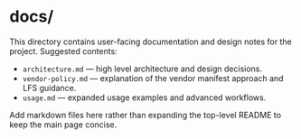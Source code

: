 # docs/

This directory contains user-facing documentation and design notes for the project. Suggested contents:

- `architecture.md` — high level architecture and design decisions.
- `vendor-policy.md` — explanation of the vendor manifest approach and LFS guidance.
- `usage.md` — expanded usage examples and advanced workflows.

Add markdown files here rather than expanding the top-level README to keep the main page concise.
